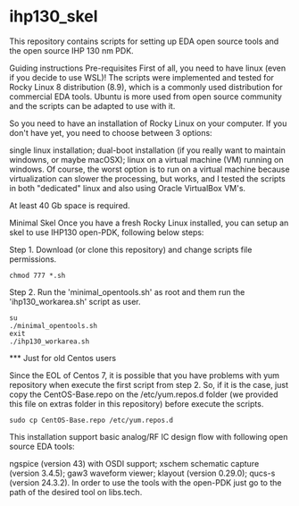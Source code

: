# ihp130_skel

This repository contains scripts for setting up EDA open source tools and the open source IHP 130 nm PDK.

Guiding instructions
Pre-requisites
First of all, you need to have linux (even if you decide to use WSL)! The scripts were implemented and tested for Rocky Linux 8 distribution (8.9), which is a commonly used distribution for commercial EDA tools. Ubuntu is more used from open source community and the scripts can be adapted to use with it.

So you need to have an installation of Rocky Linux on your computer. If you don't have yet, you need to choose between 3 options:

single linux installation;
dual-boot installation (if you really want to maintain windowns, or maybe macOSX);
linux on a virtual machine (VM) running on windows.
Of course, the worst option is to run on a virtual machine because virtualization can slower the processing, but works, and I tested the scripts in both "dedicated" linux and also using Oracle VirtualBox VM's.

At least 40 Gb space is required.

Minimal Skel
Once you have a fresh Rocky Linux installed, you can setup an skel to use IHP130 open-PDK, following below steps:

Step 1. Download (or clone this repository) and change scripts file permissions.

    chmod 777 *.sh
Step 2. Run the 'minimal_opentools.sh' as root and them run the 'ihp130_workarea.sh' script as user.

    su
    ./minimal_opentools.sh
    exit
    ./ihp130_workarea.sh
*** Just for old Centos users

Since the EOL of Centos 7, it is possible that you have problems with yum repository when execute the first script from step 2. So, if it is the case, just copy the CentOS-Base.repo on the /etc/yum.repos.d folder (we provided this file on extras folder in this repository) before execute the scripts.

    sudo cp CentOS-Base.repo /etc/yum.repos.d
This installation support basic analog/RF IC design flow with following open source EDA tools:

ngspice (version 43) with OSDI support;
xschem schematic capture (version 3.4.5);
gaw3 waveform viewer;
klayout (version 0.29.0);
qucs-s (version 24.3.2).
In order to use the tools with the open-PDK just go to the path of the desired tool on libs.tech.
